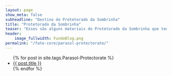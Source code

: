 ```yaml
---
layout: page
show_meta: false
subheadline: "Destino do Protetorado da Sombrinha"
title: "Protetorado da Sombrinha"
teaser: "Esses são alguns materiais do Protetorado da Sombrinha que tenho aqui nos meus cacarecos. Fique a vontade para se Servir"
header:
    image_fullwidth: FundoBlog.png
permalink: "/fate-core/parasol-protectorate/"
---
```

<ul>
    {% for post in site.tags.Parasol-Protectorate %}
    <li><a href="{{ post.url }}">{{ post.title }}</a></li>
    {% endfor %}
</ul>
